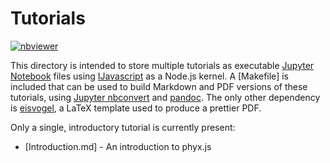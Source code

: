 # Tutorials

[![nbviewer](https://raw.githubusercontent.com/jupyter/design/master/logos/Badges/nbviewer_badge.svg)](https://nbviewer.jupyter.org/github/phyloref/phyx.js/tutorials)


This directory is intended to store multiple tutorials as executable [Jupyter Notebook]
files using [IJavascript] as a Node.js kernel. A [Makefile] is included that can be used
to build Markdown and PDF versions of these tutorials, using [Jupyter nbconvert] and
[pandoc]. The only other dependency is [eisvogel], a LaTeX template used to produce a
prettier PDF.

Only a single, introductory tutorial is currently present:
- [Introduction.md] - An introduction to phyx.js


  [Jupyter Notebook]: https://jupyter.org/
  [IJavascript]: https://github.com/n-riesco/ijavascript
  [Jupyter nbconvert]: https://nbconvert.readthedocs.io/
  [pandoc]: https://pandoc.org/
  [eisvogel]: https://github.com/Wandmalfarbe/pandoc-latex-template/blob/4909f13d58bb4c66243def1f6e01becd1820c767/eisvogel.tex
